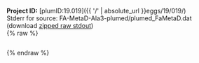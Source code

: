 **Project ID:** [plumID:19.019]({{ '/' | absolute_url }}eggs/19/019/)  
Stderr for source:  FA-MetaD-Ala3-plumed/plumed_FaMetaD.dat   
(download [zipped raw stdout](plumed_FaMetaD.dat.plumed.stdout.txt.zip))  
{% raw %}
<pre>
</pre>
{% endraw %}
